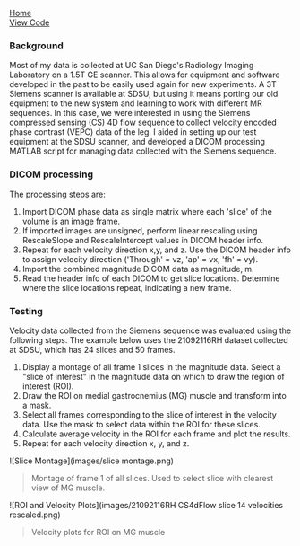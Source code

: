 [Home](https://bcunnane.github.io/)  
[View Code](https://github.com/bcunnane/CS_4D_flow)

### Background

Most of my data is collected at UC San Diego's Radiology Imaging Laboratory on a 1.5T GE scanner. This allows for equipment and software developed in the past to be easily used again for new experiments. A 3T Siemens scanner is available at SDSU, but using it means porting our old equipment to the new system and learning to work with different MR sequences. In this case, we were interested in using the Siemens compressed sensing (CS) 4D flow sequence to collect velocity encoded phase contrast (VEPC) data of the leg. I aided in setting up our test equipment at the SDSU scanner, and developed a DICOM processing MATLAB script for managing data collected with the Siemens sequence. 

### DICOM processing

The processing steps are:

1. Import DICOM phase data as single matrix where each 'slice' of the volume is an image frame.
2. If imported images are unsigned, perform linear rescaling using RescaleSlope and RescaleIntercept values in DICOM header info.
3. Repeat for each velocity direction x,y, and z. Use the DICOM header info to assign velocity direction ('Through' = vz, 'ap' = vx, 'fh' = vy).
4. Import the combined magnitude DICOM data as magnitude, m.
5. Read the header info of each DICOM to get slice locations. Determine where the slice locations repeat, indicating a new frame.

### Testing

Velocity data collected from the Siemens sequence was evaluated using the following steps. The example below uses the 21092116RH dataset collected at SDSU, which has 24 slices and 50 frames. 

1. Display a montage of all frame 1 slices in the magnitude data. Select a "slice of interest" in the magnitude data on which to draw the region of interest (ROI).
2. Draw the ROI on medial gastrocnemius (MG) muscle and transform into a mask.
3. Select all frames corresponding to the slice of interest in the velocity data. Use the mask to select data within the ROI for these slices. 
4. Calculate average velocity in the ROI for each frame and plot the results.
5. Repeat for each velocity direction x, y, and z.

![Slice Montage](images/slice montage.png)
> Montage of frame 1 of all slices. Used to select slice with clearest view of MG muscle. 



![ROI and Velocity Plots](images/21092116RH CS4dFlow slice 14 velocities rescaled.png)
> Velocity plots for ROI on MG muscle
